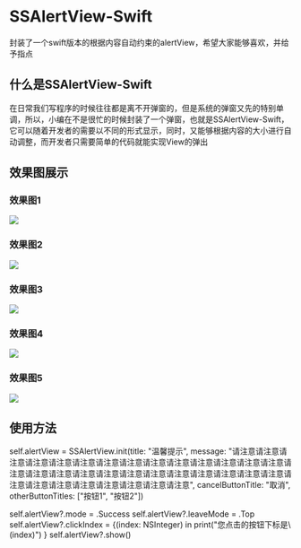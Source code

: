 # SSAlertView-Swift
封装了一个swift版本的根据内容自动约束的alertView，希望大家能够喜欢，并给予指点

<html>
<body>
<h2>什么是SSAlertView-Swift</h2>
<p>在日常我们写程序的时候往往都是离不开弹窗的，但是系统的弹窗又先的特别单调，所以，小编在不是很忙的时候封装了一个弹窗，也就是SSAlertView-Swift，它可以随着开发者的需要以不同的形式显示，同时，又能够根据内容的大小进行自动调整，而开发者只需要简单的代码就能实现View的弹出</p>

<h2>效果图展示</h2>

<h3>效果图1</h3>
<p><img src="file:///Users/ailishi/Desktop/346D2308-E0E8-4A59-86E3-33294560EFBB.png"/></p>

<h3>效果图2</h3>
<p><img src="file:///Users/ailishi/Desktop/A92A34A2-1C29-4138-8525-9BEA796EEF49.png"/></p>
<h3>效果图3</h3>
<p><img src="file:///Users/ailishi/Desktop/CBF51BA1-0143-4424-B3DE-83EC23169CB0.png"/></p>
<h3>效果图4</h3>
<p><img src="file:///Users/ailishi/Desktop/58B3726A-799A-4C43-B67B-6B52F6D8087E.png"/></p>
<h3>效果图5</h3>
<p><img src="file:///Users/ailishi/Desktop/5AE7CA22-B4B5-4FE7-820A-C7C816A1F8F6.png"/></p>

<h2>使用方法</h2>
<p>self.alertView = SSAlertView.init(title: "温馨提示", message: "请注意请注意请注意请注意请注意请注意请注意请注意请注意请注意请注意请注意请注意请注意请注意请注意请注意请注意请注意请注意请注意请注意请注意请注意请注意请注意请注意请注意请注意请注意请注意请注意请注意请注意", cancelButtonTitle: "取消", otherButtonTitles: ["按钮1", "按钮2"])</p>
        self.alertView?.mode = .Success
        self.alertView?.leaveMode = .Top
        self.alertView?.clickIndex = {(index: NSInteger) in
            print("您点击的按钮下标是\(index)")
        }
        self.alertView?.show()
</body>

</html>